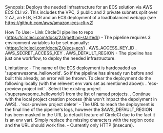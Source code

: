 Synopsis: Deploys the needed infrastructure for an ECS solution via AWS ECS CLI v2. This includes the VPC, 2 public and 2 private subnets split over 2 AZ, an ELB, ECR and an ECS deployment of a loadbalanced webapp (see https://github.com/aws/amazon-ecs-cli-v2)

How To Use:
    -   Link CircleCI pipeline to repo (https://circleci.com/docs/2.0/getting-started/)
    -   The pipeline requires 3 environment variables to be set manually: (https://circleci.com/docs/2.0/ecs-ecr/)
        . AWS_ACCESS_KEY_ID
        . AWS_SECRET_ACCESS_KEY
        . AWS_DEFAULT_REGION
    -   The pipeline has just one workflow, to deploy the needed infrastructure.

Limitations:
    -   The name of the ECS deployment is hardcoaded as 'superawesome_helloworld'. So if the pipeline has already run before and built this already, an error will be thrown. To clear the deployment do the following locally (with the relevent env vars set as mentioned above):
        .   'ecs-preview project init'
        .   Select the existing project ('superawesome_helloworld') from the list of named projects.
        .   Continue with the local project creation process (this won't impact the depolyment in AWS).
        .   'ecs-preview project delete'
    -   The URL to reach the deployment is the final line of the pipeline's logs, however the $AWS_DEFAULT_REGION has been masked in the URL (a default feature of CircleCI due to the fact it is an env var). Simply replace the missing characters with the region code and the URL should work fine.
    -   Currently only HTTP (insecure).